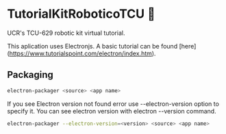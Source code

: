 # TutorialKitRoboticoTCU :robot:

UCR's TCU-629 robotic kit virtual tutorial. 

This aplication uses Electronjs. A basic tutorial can be found [here] (https://www.tutorialspoint.com/electron/index.htm).

## Packaging

 ```sh
electron-packager <source> <app name>
 ```
 
 If you see Electron version not found error use --electron-version option to specify it. You can see electron version with electron --version command.
 
 ```sh
electron-packager --electron-version=<version> <source> <app name>
 ```
 
 

